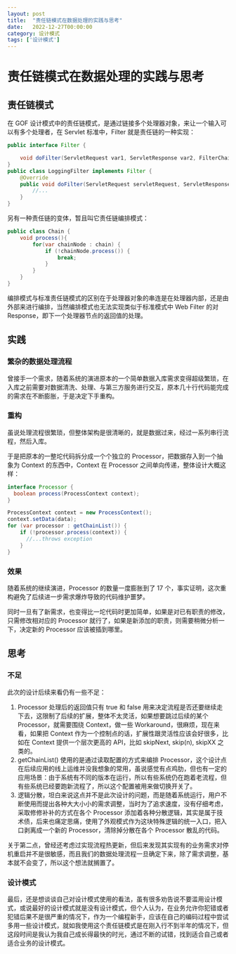 ```yaml
---
layout: post
title:  "责任链模式在数据处理的实践与思考"
date:   2022-12-27T00:00:00
category: 设计模式
tags: ['设计模式']
---
```


# 责任链模式在数据处理的实践与思考

## 责任链模式

在 GOF 设计模式中的责任链模式，是通过链接多个处理器对象，来让一个输入可以有多个处理者，在 Servlet 标准中，Filter 就是责任链的一种实现：

```java
public interface Filter {

    void doFilter(ServletRequest var1, ServletResponse var2, FilterChain var3) throws IOException, ServletException;
}
public class LoggingFilter implements Filter {
    @Override
    public void doFilter(ServletRequest servletRequest, ServletResponse servletResponse, FilterChain filterChain) throws IOException, ServletException {
        //...
    }
}
```

另有一种责任链的变体，暂且叫它责任链编排模式：

```java
public class Chain {
    void process(){
        for(var chainNode : chain) {
            if (!chainNode.process()) {
                break;
            }
        }
    }
}
```

编排模式与标准责任链模式的区别在于处理器对象的串连是在处理器内部，还是由外部来进行编排，当然编排模式也无法实现类似于标准模式中 Web Filter 的对 Response，即下一个处理器节点的返回值的处理。

## 实践

### 繁杂的数据处理流程

曾接手一个需求，随着系统的演进原本的一个简单数据入库需求变得超级繁琐，在入库之前需要对数据清洗、处理、与第三方服务进行交互，原本几十行代码能完成的需求在不断膨胀，于是决定下手重构。

### 重构

虽说处理流程很繁琐，但整体架构是很清晰的，就是数据过来，经过一系列串行流程，然后入库。

于是把原本的一整坨代码拆分成一个个独立的 Processor，把数据存入到一个抽象为 Context 的东西中，Context 在 Processor 之间单向传递，整体设计大概这样：

```java
interface Processor {
  boolean process(ProcessContext context);
}

ProcessContext context = new ProcessContext();
context.setData(data);
for (var processor : getChainList()) {
    if (!processor.process(context)) {
      //...throws exception
    }
}
```

### 效果

随着系统的继续演进，Processor 的数量一度膨胀到了 17 个，事实证明，这次重构避免了后续进一步需求爆炸导致的代码维护噩梦。

同时一旦有了新需求，也变得比一坨代码时更加简单，如果是对已有职责的修改，只需修改相对应的 Processor 就行了，如果是新添加的职责，则需要稍微分析一下，决定新的 Processor 应该被插到哪里。

## 思考

### 不足

此次的设计后续来看仍有一些不足：

1. Processor 处理后的返回值只有 true 和 false 用来决定流程是否还要继续走下去，这限制了后续的扩展，整体不太灵活，如果想要跳过后续的某个 Processor，就需要围绕 Context，做一些 Workaround，很麻烦，现在来看，如果把 Context 作为一个控制点的话，扩展性跟灵活性应该会好很多，比如在 Context 提供一个层次更高的 API，比如 skipNext, skip(n), skipXX 之类的。
2. getChainList() 使用的是通过读取配置的方式来编排 Processor，这个设计点在后续应用的线上运维并没我想象的常用，虽说感觉有点鸡肋，但也有一定的应用场景：由于系统有不同的版本在运行，所以有些系统仍在跑着老流程，但有些系统已经要跑新流程了，所以这个配置被用来做切换开关了。
3. 逻辑分散，坦白来说这点并不是此次设计的问题，而是随着系统运行，用户不断使用而提出各种大大小小的需求调整，当时为了追求速度，没有仔细考虑，采取修修补补的方式在各个 Processor 添加着各种分散逻辑，其实是属于技术债，后来也痛定思痛，使用了外观模式作为这块特殊逻辑的统一入口，把入口剥离成一个新的 Processor，清除掉分散在各个 Processor 散乱的代码。

关于第二点，曾经还考虑过实现流程热更新，但后来发现其实现有的业务需求对停机重启并不是很敏感，而且我们的数据处理流程一旦确定下来，除了需求调整，基本就不会变了，所以这个想法就搁置了。

### 设计模式

最后，还是想谈谈自己对设计模式使用的看法，虽有很多劝告说不要滥用设计模式，或说最好的设计模式就是没有设计模式，但个人认为，在业务允许你犯错或者犯错后果不是很严重的情况下，作为一个编程新手，应该在自己的编码过程中尝试多用一些设计模式，就如我使用这个责任链模式是在刚入行不到半年的情况下，但这段时间是我认为我自己成长得最快的时光，通过不断的试错，找到适合自己或者适合业务的设计模式。
